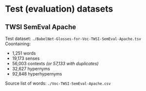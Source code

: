 # Test (evaluation) datasets

## TWSI SemEval Apache

Test dataset: `./BabelNet-Glosses-for-Voc-TWSI-SemEval-Apache.tsv`
Coontaining: 

 - 1,251 words
 - 19,173 senses
 - 56,003 contexts *(or 57,133 with duplicates)*
 - 32,627 hypernyms
 - 92,848 hyperhypernyms



Source list of words: `./Voc-TWSI-SemEval-Apache.csv`
